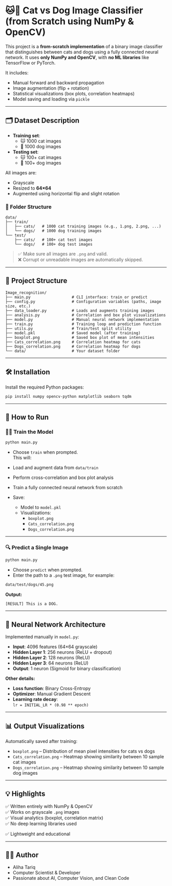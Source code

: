 
# 🐱🐶 Cat vs Dog Image Classifier (from Scratch using NumPy & OpenCV)

This project is a **from-scratch implementation** of a binary image classifier that distinguishes between cats and dogs using a fully connected neural network. It uses **only NumPy and OpenCV**, with **no ML libraries** like TensorFlow or PyTorch.

It includes:
- Manual forward and backward propagation  
- Image augmentation (flip + rotation)  
- Statistical visualizations (box plots, correlation heatmaps)  
- Model saving and loading via `pickle`

---

## 🗂 Dataset Description

- **Training set**:
  - 🐱 1000 cat images
  - 🐶 1000 dog images
- **Testing set**:
  - 🐱 100+ cat images
  - 🐶 100+ dog images

All images are:
- Grayscale
- Resized to **64×64**
- Augmented using horizontal flip and slight rotation

### 📁 Folder Structure

```
data/
├── train/
│   ├── cats/   # 1000 cat training images (e.g., 1.png, 2.png, ...)
│   └── dogs/   # 1000 dog training images
└── test/
    ├── cats/   # 100+ cat test images
    └── dogs/   # 100+ dog test images
```

> ✅ Make sure all images are `.png` and valid.  
> ❌ Corrupt or unreadable images are automatically skipped.

---

## 📁 Project Structure

```
Image_recognition/
├── main.py                  # CLI interface: train or predict
├── config.py                # Configuration variables (paths, image size, etc.)
├── data_loader.py           # Loads and augments training images
├── analysis.py              # Correlation and box plot visualizations
├── model.py                 # Manual neural network implementation
├── train.py                 # Training loop and prediction function
├── utils.py                 # Train/test split utility
├── model.pkl                # Saved model (after training)
├── boxplot.png              # Saved box plot of mean intensities
├── Cats_correlation.png     # Correlation heatmap for cats
├── Dogs_correlation.png     # Correlation heatmap for dogs
└── data/                    # Your dataset folder
```

---

## 🛠 Installation

Install the required Python packages:

```bash
pip install numpy opencv-python matplotlib seaborn tqdm
```

---

## 🚀 How to Run

### 🏋️‍♀️ Train the Model

```bash
python main.py
```

- Choose `train` when prompted.  
This will:

- Load and augment data from `data/train`
- Perform cross-correlation and box plot analysis
- Train a fully connected neural network from scratch  
- Save:
  - Model to `model.pkl`
  - Visualizations:
    - `boxplot.png`
    - `Cats_correlation.png`
    - `Dogs_correlation.png`

---

### 🔍 Predict a Single Image

```bash
python main.py
```

- Choose `predict` when prompted.
- Enter the path to a `.png` test image, for example:

```bash
data/test/dogs/45.png
```

**Output:**

```
[RESULT] This is a DOG.
```

---

## 🧠 Neural Network Architecture

Implemented manually in `model.py`:

- **Input**: 4096 features (64×64 grayscale)
- **Hidden Layer 1**: 256 neurons (ReLU + dropout)
- **Hidden Layer 2**: 128 neurons (ReLU)
- **Hidden Layer 3**: 64 neurons (ReLU)
- **Output**: 1 neuron (Sigmoid for binary classification)

**Other details:**
- **Loss function**: Binary Cross-Entropy
- **Optimizer**: Manual Gradient Descent
- **Learning rate decay**:  
  `lr = INITIAL_LR * (0.98 ** epoch)`

---

## 📊 Output Visualizations

Automatically saved after training:

- `boxplot.png` – Distribution of mean pixel intensities for cats vs dogs
- `Cats_correlation.png` – Heatmap showing similarity between 10 sample cat images
- `Dogs_correlation.png` – Heatmap showing similarity between 10 sample dog images

---

## 💡 Highlights

✅ Written entirely with NumPy & OpenCV  
✅ Works on grayscale `.png` images  
✅ Visual analytics (boxplot, correlation matrix)  
✅ No deep learning libraries used  


✅ Lightweight and educational

---
## 👩‍💻 Author
- Aliha Tariq
- Computer Scientist & Developer
- Passionate about AI, Computer Vision, and Clean Code
